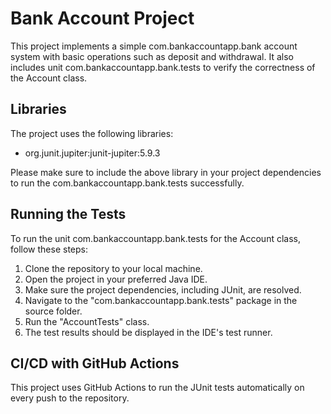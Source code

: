 # Bank Account Project

This project implements a simple com.bankaccountapp.bank account system with basic operations such as deposit and withdrawal. It also includes unit com.bankaccountapp.bank.tests to verify the correctness of the Account class.

## Libraries
The project uses the following libraries:

- org.junit.jupiter:junit-jupiter:5.9.3

Please make sure to include the above library in your project dependencies to run the com.bankaccountapp.bank.tests successfully.

## Running the Tests
To run the unit com.bankaccountapp.bank.tests for the Account class, follow these steps:

1. Clone the repository to your local machine.
2. Open the project in your preferred Java IDE.
3. Make sure the project dependencies, including JUnit, are resolved.
4. Navigate to the "com.bankaccountapp.bank.tests" package in the source folder.
5. Run the "AccountTests" class.
6. The test results should be displayed in the IDE's test runner.

## CI/CD with GitHub Actions
This project uses GitHub Actions to run the JUnit tests automatically on every push to the repository.
